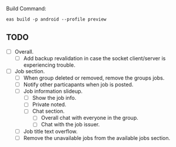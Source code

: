 Build Command:

```
eas build -p android --profile preview
```

## TODO

- [ ] Overall.
  - [ ] Add backup revalidation in case the socket client/server is experiencing trouble.
- [ ] Job section.
  - [ ] When group deleted or removed, remove the groups jobs.
  - [ ] Notify other particapants when job is posted.
  - [ ] Job information slideup.
    - [ ] Show the job info.
    - [ ] Private noted.
    - [ ] Chat section.
      - [ ] Overall chat with everyone in the group.
      - [ ] Chat with the job issuer.
  - [ ] Job title text overflow.
  - [ ] Remove the unavailable jobs from the available jobs section.
